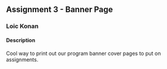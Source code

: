 ## Assignment 3 - Banner Page

### Loic Konan

#### Description

Cool way to print out our program banner cover pages to put on assignments.
